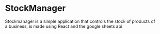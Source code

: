 # StockManager

Stockmanager is a simple application that controls the stock of products of a business, is made using React and the google sheets api
